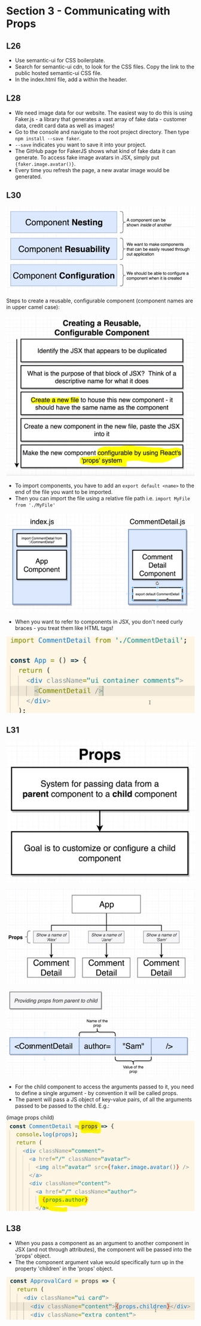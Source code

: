 # Section 3 - Communicating with Props

## L26

- Use semantic-ui for CSS boilerplate.
- Search for semantic-ui cdn, to look for the CSS files. Copy the link to the public hosted semantic-ui CSS file.
- In the index.html file, add a <link rel="stylesheet" href="link to semantic.min.css url"> within the header.

## L28

- We need image data for our website. The easiest way to do this is using Faker.js - a library that generates a vast array of fake data - customer data, credit card data as well as images!
- Go to the console and navigate to the root project directory. Then type `npm install --save faker`.
- `--save` indicates you want to save it into your project.
- The GitHub page for FakerJS shows what kind of fake data it can generate. To access fake image avatars in JSX, simply put `{faker.image.avatar()}`.
- Every time you refresh the page, a new avatar image would be generated.

## L30

![Component Tenents of React](./component-tenents-of-react.PNG)

Steps to create a reusable, configurable component (component names are in upper camel case):

![Creating a Component](./creating-components.PNG)

- To import components, you have to add an `export default <name>` to the end of the file you want to be imported.
- Then you can import the file using a relative file path i.e. `import MyFile from './MyFile'`

![Linking Components](./linking-components.PNG)

- When you want to refer to components in JSX, you don't need curly braces - you treat them like HTML tags!

![Importing Components](./import-component.PNG)

## L31

![Props](./props.PNG)

![Sending Props](./props-send.PNG)

![Props Parent to Child](./props-parent-to-child.PNG)

- For the child component to access the arguments passed to it, you need to define a single argument - by convention it will be called props.
- The parent will pass a JS object of key-value pairs, of all the arguments passed to be passed to the child. E.g.:

(image props child)
![Props Child Access](./props-child-access.PNG)

## L38

- When you pass a component as an argument to another component in JSX (and not through attributes), the component will be passed into the 'props' object.
- The the component argument value would specifically turn up in the property 'children' in the 'props' object.

![Props Children](./props-children.PNG)
